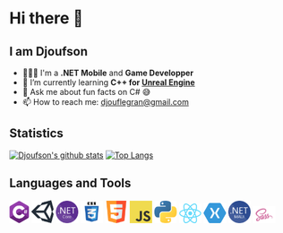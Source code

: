 # Hi there 👋

<!--
**Djoufson/Djoufson** is a ✨ _special_ ✨ repository because its `README.md` (this file) appears on your GitHub profile.

Here are some ideas to get you started:

- 🔭 I’m currently working on ...
- 🌱 I’m currently learning ...
- 👯 I’m looking to collaborate on ...
- 🤔 I’m looking for help with ...
- 💬 Ask me about ...
- 📫 How to reach me: ...
- 😄 Pronouns: ...
- ⚡ Fun fact: ...
-->
## I am Djoufson
- 🧑🏾‍💻 I'm a **.NET Mobile** and **Game Developper**
- 🌱 I’m currently learning **C++ for [Unreal Engine](https://www.unrealengine.com/en-US)**
- 💬 Ask me about fun facts on C# 😅
- 📫 How to reach me: [djouflegran@gmail.com](mailto:djouflegran@gmail.com)

## Statistics
[![Djoufson's github stats](https://github-readme-stats.vercel.app/api?username=djoufson&show_icons=true&theme=github_dark)](https://github.com/djoufson/github-readme-stats)
[![Top Langs](https://github-readme-stats.vercel.app/api/top-langs/?username=djoufson&layout=compact&theme=github_dark)](https://github.com/djoufson/github-readme-stats)

## Languages and Tools
<div>
<a href="https://learn.microsoft.com/en-us/dotnet/csharp/"><img height="40" alt="C#" src="./Images/csharp.png"/></a>
<a href="https://unity.com/"><img width=40 alt="Unity" src="./Images/unity.png"/></a>
<a href="https://dotnet.microsoft.com/en-us/"><img width=40 alt=".NET Core" src="./Images/dotnetCore.png"/></a>
<a href="https://www.w3schools.com/css/"><img width=40 alt="CSS 3" src="./Images/css3.png"/></a>
<a href="https://www.w3.org/html/"><img width=40 alt="HTML 5" src="./Images/html5.png"/></a>
<a href="https://developer.mozilla.org/en-US/docs/Web/JavaScript"><img width=40 alt="JavaScript" src="./Images/js.png"/></a>
<a href="https://www.python.org/"><img width=40 alt="Python" src="./Images/python.png"/></a>
<a href="https://reactjs.org/"><img width=40 alt="React JS" src="./Images/react.png"/></a>
<a href="https://dotnet.microsoft.com/en-us/apps/xamarin/xamarin-forms"><img width=40 alt="Xamarin Forms" src="./Images/xamarin.svg"/></a>
<a href="https://learn.microsoft.com/en-us/dotnet/maui"><img width=40 alt=".NET MAUI" src="./Images/maui.png"/></a>
<a href="https://sass-lang.com/"><img width=40 alt="SCSS" src="./Images/sass.png"/></a>
</div>
